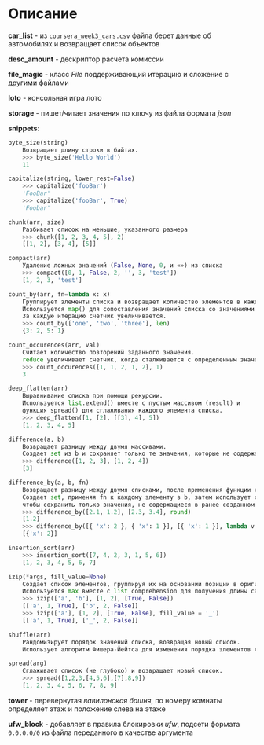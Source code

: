 # Описание
**car_list** - из `coursera_week3_cars.csv` файла берет данные об автомобилях и возвращает список объектов

**desc_amount** - дескриптор расчета комиссии

**file_magic** - класс *File* поддерживающий итерацию и сложение с другими файлами

**loto** - консольная игра лото

**storage** - пишет/читает значения по ключу из файла формата *json*

**snippets**:
```python
byte_size(string)
    Возвращает длину строки в байтах.
    >>> byte_size('Hello World')
    11

capitalize(string, lower_rest=False)
    >>> capitalize('fooBar')
    'FooBar'
    >>> capitalize('fooBar', True)
    'Foobar'

chunk(arr, size)
    Разбивает список на меньшие, указанного размера
    >>> chunk([1, 2, 3, 4, 5], 2)
    [[1, 2], [3, 4], [5]]

compact(arr)
    Удаление ложных значений (False, None, 0, и «») из списка
    >>> compact([0, 1, False, 2, '', 3, 'test'])
    [1, 2, 3, 'test']

count_by(arr, fn=lambda x: x)
    Группирует элементы списка и возвращает количество элементов в каждой группе.
    Используется map() для сопоставления значений списка со значениями функции.
    За каждую итерацию счетчик увеличивается.
    >>> count_by(['one', 'two', 'three'], len)
    {3: 2, 5: 1}

count_occurences(arr, val)
    Считает количество повторений заданного значения.
    reduce увеличивает счетчик, когда сталкивается с определенным значением внутри списка.
    >>> count_occurences([1, 1, 2, 1, 2], 1)
    3

deep_flatten(arr)
    Выравнивание списка при помощи рекурсии.
    Используется list.extend() вместе с пустым массивом (result) и 
    функция spread() для сглаживания каждого элемента списка.
    >>> deep_flatten([1, [2], [[3], 4], 5])
    [1, 2, 3, 4, 5]

difference(a, b)
    Возвращает разницу между двумя массивами. 
    Создает set из b и сохраняет только те значения, которые не содержатся в b.
    >>> difference([1, 2, 3], [1, 2, 4])
    [3]

difference_by(a, b, fn)
    Возвращает разницу между двумя списками, после применения функции к обоим спискам. 
    Создает set, применяя fn к каждому элементу в b, затем использует сочетание fn и a,
    чтобы сохранить только значения, не содержащиеся в ранее созданном set.
    >>> difference_by([2.1, 1.2], [2.3, 3.4], round)
    [1.2]
    >>> difference_by([{ 'x': 2 }, { 'x': 1 }], [{ 'x': 1 }], lambda v: v['x'])
    [{'x': 2}]

insertion_sort(arr)
    >>> insertion_sort([7, 4, 2, 3, 1, 5, 6])
    [1, 2, 3, 4, 5, 6, 7]

izip(*args, fill_value=None)
    Создает список элементов, группируя их на основании позиции в оригинальном списке.
    Используется max вместе с list comprehension для получения длины самого длинного списка в аргументах.
    >>> izip(['a', 'b'], [1, 2], [True, False])
    [['a', 1, True], ['b', 2, False]]
    >>> izip(['a'], [1, 2], [True, False], fill_value = '_')
    [['a', 1, True], ['_', 2, False]]

shuffle(arr)
    Рандомизирует порядок значений списка, возвращая новый список.
    Использует алгоритм Фишера-Йейтса для изменения порядка элементов списка.

spread(arg)
    Сглаживает список (не глубоко) и возвращает новый список.
    >>> spread([1,2,3,[4,5,6],[7],8,9])
    [1, 2, 3, 4, 5, 6, 7, 8, 9]
```

**tower** - перевернутая *вавилонская башня*, по номеру комнаты определяет этаж и положение слева на этаже

**ufw_block** - добавляет в правила блокировки *ufw*, подсети формата `0.0.0.0/0` из файла переданного в качестве аргумента
